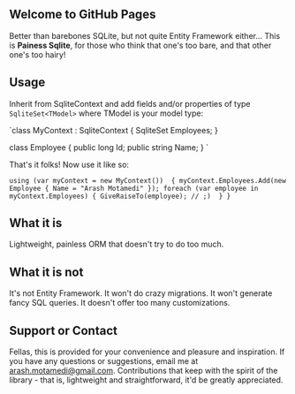## Welcome to GitHub Pages

Better than barebones SQLite, but not quite Entity Framework either... This is **Painess Sqlite**, for those who think that one's too bare, and that other one's too hairy! 

## Usage
Inherit from SqliteContext and add fields and/or properties of type `SqliteSet<TModel>` where TModel is your model type:

`class MyContext : SqliteContext 
{
  SqliteSet<Employee> Employees;
}

class Employee 
{
  public long Id;
  public string Name;
}
`

That's it folks! Now use it like so:

`using (var myContext = new MyContext()) 
{
  myContext.Employees.Add(new Employee { Name = "Arash Motamedi" });
  foreach (var employee in myContext.Employees)
  {
    GiveRaiseTo(employee); // ;) 
  }
}`

## What it is
Lightweight, painless ORM that doesn't try to do too much. 

## What it is not
It's not Entity Framework. 
It won't do crazy migrations. 
It won't generate fancy SQL queries. 
It doesn't offer too many customizations. 

## Support or Contact

Fellas, this is provided for your convenience and pleasure and inspiration. If you have any questions or suggestions, email me at arash.motamedi@gmail.com. Contributions that keep with the spirit of the library - that is, lightweight and straightforward, it'd be greatly appreciated. 
